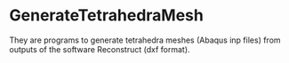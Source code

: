 # GenerateTetrahedraMesh
They are programs to generate tetrahedra meshes (Abaqus inp files) from outputs of the software Reconstruct (dxf format).
